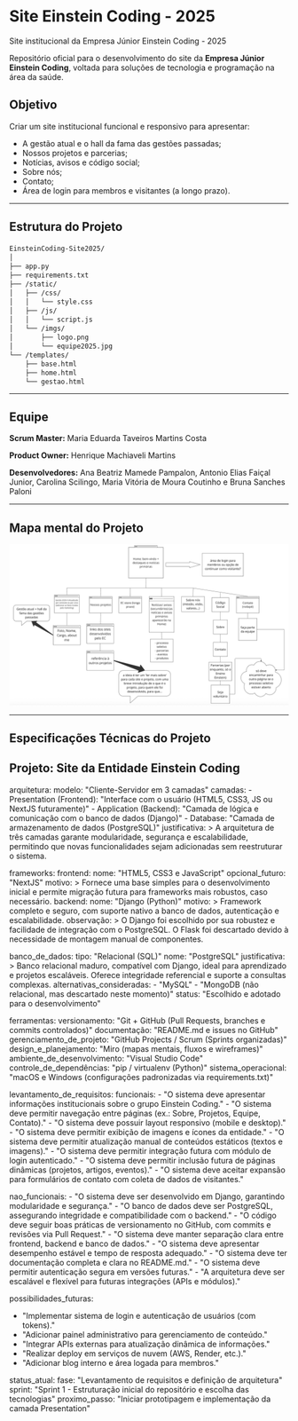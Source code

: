 # Site Einstein Coding - 2025
Site institucional da Empresa Júnior Einstein Coding - 2025

Repositório oficial para o desenvolvimento do site da **Empresa Júnior Einstein Coding**, voltada para soluções de tecnologia e programação na área da saúde.

## Objetivo
Criar um site institucional funcional e responsivo para apresentar:
- A gestão atual e o hall da fama das gestões passadas;
- Nossos projetos e parcerias;
- Notícias, avisos e código social;
- Sobre nós;
- Contato;
- Área de login para membros e visitantes (a longo prazo).

---

## Estrutura do Projeto

```
EinsteinCoding-Site2025/
│
├── app.py
├── requirements.txt
├── /static/
│   ├── /css/
│   │   └── style.css
│   ├── /js/
│   │   └── script.js
│   └── /imgs/
│       ├── logo.png
│       └── equipe2025.jpg
└── /templates/
    ├── base.html
    ├── home.html
    └── gestao.html
```

---

## Equipe
**Scrum Master:** Maria Eduarda Taveiros Martins Costa

**Product Owner:** Henrique Machiaveli Martins

**Desenvolvedores:** Ana Beatriz Mamede Pampalon, Antonio Elias Faiçal Junior, Carolina Scilingo, Maria Vitória de Moura Coutinho e Bruna Sanches Paloni

---

## Mapa mental do Projeto
![Mapa mental do site Einstein Coding 2025](https://github.com/mariatmcosta/EinsteinCoding-Site2025/blob/main/static/imgs/mapa-mental-site.png)

---

## Especificações Técnicas do Projeto
## Projeto: Site da Entidade Einstein Coding

arquitetura:
  modelo: "Cliente-Servidor em 3 camadas"
  camadas:
    - Presentation (Frontend): "Interface com o usuário (HTML5, CSS3, JS ou NextJS futuramente)"
    - Application (Backend): "Camada de lógica e comunicação com o banco de dados (Django)"
    - Database: "Camada de armazenamento de dados (PostgreSQL)"
  justificativa: >
    A arquitetura de três camadas garante modularidade, segurança e
    escalabilidade, permitindo que novas funcionalidades sejam adicionadas
    sem reestruturar o sistema.

frameworks:
  frontend:
    nome: "HTML5, CSS3 e JavaScript"
    opcional_futuro: "NextJS"
    motivo: >
      Fornece uma base simples para o desenvolvimento inicial e permite
      migração futura para frameworks mais robustos, caso necessário.
  backend:
    nome: "Django (Python)"
    motivo: >
      Framework completo e seguro, com suporte nativo a banco de dados,
      autenticação e escalabilidade.
  observação: >
    O Django foi escolhido por sua robustez e facilidade de integração com o PostgreSQL.
    O Flask foi descartado devido à necessidade de montagem manual de componentes.

banco_de_dados:
  tipo: "Relacional (SQL)"
  nome: "PostgreSQL"
  justificativa: >
    Banco relacional maduro, compatível com Django, ideal para aprendizado
    e projetos escaláveis. Oferece integridade referencial e suporte a consultas complexas.
  alternativas_consideradas:
    - "MySQL"
    - "MongoDB (não relacional, mas descartado neste momento)"
  status: "Escolhido e adotado para o desenvolvimento"

ferramentas:
  versionamento: "Git + GitHub (Pull Requests, branches e commits controlados)"
  documentação: "README.md e issues no GitHub"
  gerenciamento_de_projeto: "GitHub Projects / Scrum (Sprints organizadas)"
  design_e_planejamento: "Miro (mapas mentais, fluxos e wireframes)"
  ambiente_de_desenvolvimento: "Visual Studio Code"
  controle_de_dependências: "pip / virtualenv (Python)"
  sistema_operacional: "macOS e Windows (configurações padronizadas via requirements.txt)"

levantamento_de_requisitos:
  funcionais:
    - "O sistema deve apresentar informações institucionais sobre o grupo Einstein Coding."
    - "O sistema deve permitir navegação entre páginas (ex.: Sobre, Projetos, Equipe, Contato)."
    - "O sistema deve possuir layout responsivo (mobile e desktop)."
    - "O sistema deve permitir exibição de imagens e ícones da entidade."
    - "O sistema deve permitir atualização manual de conteúdos estáticos (textos e imagens)."
    - "O sistema deve permitir integração futura com módulo de login autenticado."
    - "O sistema deve permitir inclusão futura de páginas dinâmicas (projetos, artigos, eventos)."
    - "O sistema deve aceitar expansão para formulários de contato com coleta de dados de visitantes."

  nao_funcionais:
    - "O sistema deve ser desenvolvido em Django, garantindo modularidade e segurança."
    - "O banco de dados deve ser PostgreSQL, assegurando integridade e compatibilidade com o backend."
    - "O código deve seguir boas práticas de versionamento no GitHub, com commits e revisões via Pull Request."
    - "O sistema deve manter separação clara entre frontend, backend e banco de dados."
    - "O sistema deve apresentar desempenho estável e tempo de resposta adequado."
    - "O sistema deve ter documentação completa e clara no README.md."
    - "O sistema deve permitir autenticação segura em versões futuras."
    - "A arquitetura deve ser escalável e flexível para futuras integrações (APIs e módulos)."

possibilidades_futuras:
  - "Implementar sistema de login e autenticação de usuários (com tokens)."
  - "Adicionar painel administrativo para gerenciamento de conteúdo."
  - "Integrar APIs externas para atualização dinâmica de informações."
  - "Realizar deploy em serviços de nuvem (AWS, Render, etc.)."
  - "Adicionar blog interno e área logada para membros."

status_atual:
  fase: "Levantamento de requisitos e definição de arquitetura"
  sprint: "Sprint 1 - Estruturação inicial do repositório e escolha das tecnologias"
  proximo_passo: "Iniciar prototipagem e implementação da camada Presentation"
